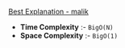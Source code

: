 [Best Explanation - malik](https://leetcode.com/problems/flatten-binary-tree-to-linked-list/discuss/2338948/Explanation-so-far)
​
- **Time Complexity** :- `BigO(N)`
- **Space Complexity** :- `BigO(1)`
​
​
​